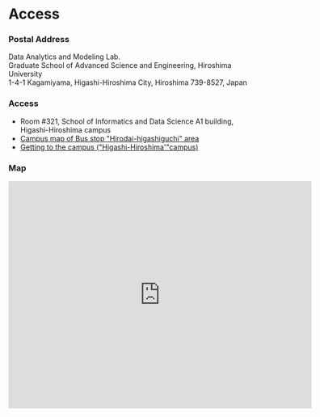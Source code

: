 # Access

### Postal Address
Data Analytics and Modeling Lab.  
Graduate School of Advanced Science and Engineering, Hiroshima University  
1-4-1 Kagamiyama, Higashi-Hiroshima City, Hiroshima 739-8527, Japan 
	
	
	
### Access
- Room #321, School of Informatics and Data Science A1 building, Higashi-Hiroshima campus  
- [Campus map of Bus stop "Hirodai-higashiguchi" area](https://www.hiroshima-u.ac.jp/en/access/higashihiroshima/busstop_higashihiroshima/aca_7)  
- [Getting to the campus ("Higashi-Hiroshima'"campus)](https://www.hiroshima-u.ac.jp/en/access)  

### Map
<iframe src="https://www.google.com/maps/embed?pb=!1m18!1m12!1m3!1d606.2702307049956!2d132.71427114461767!3d34.400359328967994!2m3!1f0!2f0!3f0!3m2!1i1024!2i768!4f13.1!3m3!1m2!1s0x35506fd316740bf1%3A0x6bfd330f8695423f!2sA1%2C%201-ch%C5%8Dme-4%20Kagamiyama%2C%20Higashihiroshima%2C%20Hiroshima%20739-0046!5e0!3m2!1sen!2sjp!4v1634048511389!5m2!1sen!2sjp" width="600" height="450" style="border:0;" allowfullscreen="" loading="lazy"></iframe>